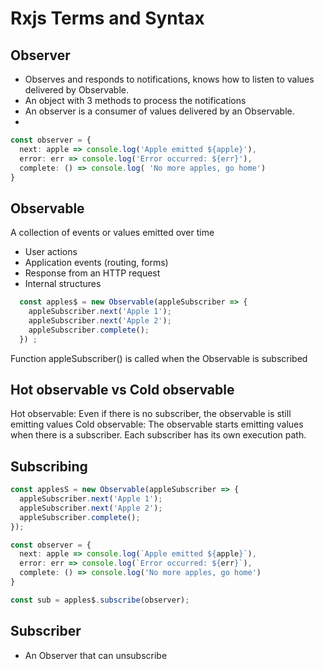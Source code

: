 # Rxjs Terms and Syntax
## Observer
  - Observes and responds to notifications, knows how to listen to values delivered by Observable.
  - An object with 3 methods to process the notifications
  - An observer is a consumer of values delivered by an Observable.
  - 
  ```ts
  const observer = {
    next: apple => console.log('Apple emitted ${apple}'),
    error: err => console.log('Error occurred: ${err}'),
    complete: () => console.log( 'No more apples, go home')
  }
  ```
## Observable
A collection of events or values emitted over time
- User actions
- Application events (routing, forms)
- Response from an HTTP request
- Internal structures
```ts
  const apples$ = new Observable(appleSubscriber => {
    appleSubscriber.next('Apple 1');
    appleSubscriber.next('Apple 2');
    appleSubscriber.complete();
  }) ;
```
Function appleSubscriber() is called when the Observable is subscribed



## Hot observable vs Cold observable
Hot observable: Even if there is no subscriber, the observable is still emitting values
Cold observable: The observable starts emitting values when there is a subscriber. Each subscriber has its own execution path.


## Subscribing
```ts
const applesS = new Observable(appleSubscriber => {
  appleSubscriber.next('Apple 1');
  appleSubscriber.next('Apple 2');
  appleSubscriber.complete();
});

const observer = {
  next: apple => console.log(`Apple emitted ${apple}`),
  error: err => console.log(`Error occurred: ${err}`),
  complete: () => console.log('No more apples, go home')
}

const sub = apples$.subscribe(observer);

```

## Subscriber
- An Observer that can unsubscribe
